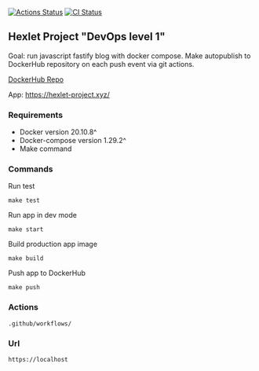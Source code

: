 [![Actions Status](https://github.com/jeks0n/devops-for-programmers-project-lvl1/workflows/hexlet-check/badge.svg)](https://github.com/jeks0n/devops-for-programmers-project-lvl1/actions)
[![CI Status](https://github.com/jeks0n/devops-for-programmers-project-lvl1/actions/workflows/push.yml/badge.svg)](https://github.com/jeks0n/devops-for-programmers-project-lvl1/actions/workflows/push.yml)

## Hexlet Project "DevOps level 1"
Goal: run javascript fastify blog with docker compose.
Make autopublish to DockerHub repository on each push event via git actions.

[DockerHub Repo](https://hub.docker.com/repository/docker/jeks0n/devops-for-programmers-project-lvl1)  

App: https://hexlet-project.xyz/

### Requirements
* Docker version 20.10.8^
* Docker-compose version 1.29.2^
* Make command

### Commands
Run test

`make test`

Run app in dev mode

`make start`

Build production app image

`make build`

Push app to DockerHub

`make push`

### Actions
    .github/workflows/

### Url
    https://localhost

